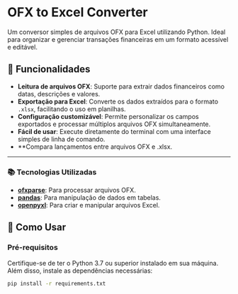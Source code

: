 # OFX to Excel Converter

Um conversor simples de arquivos OFX para Excel utilizando Python. Ideal para organizar e gerenciar transações financeiras em um formato acessível e editável.

## 📝 Funcionalidades

- **Leitura de arquivos OFX**: Suporte para extrair dados financeiros como datas, descrições e valores.
- **Exportação para Excel**: Converte os dados extraídos para o formato `.xlsx`, facilitando o uso em planilhas.
- **Configuração customizável**: Permite personalizar os campos exportados e processar múltiplos arquivos OFX simultaneamente.
- **Fácil de usar**: Execute diretamente do terminal com uma interface simples de linha de comando.
- **Compara lançamentos entre arquivos OFX e .xlsx.

---
### 📚 Tecnologias Utilizadas

- **[ofxparse](https://github.com/jseutter/ofxparse)**: Para processar arquivos OFX.
- **[pandas](https://pandas.pydata.org/)**: Para manipulação de dados em tabelas.
- **[openpyxl](https://openpyxl.readthedocs.io/)**: Para criar e manipular arquivos Excel.

## 🚀 Como Usar

### Pré-requisitos

Certifique-se de ter o Python 3.7 ou superior instalado em sua máquina. Além disso, instale as dependências necessárias:

```bash
pip install -r requirements.txt


